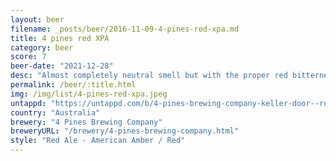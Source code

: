 ```yaml
---
layout: beer
filename: _posts/beer/2016-11-09-4-pines-red-xpa.md
title: 4 pines red XPA
category: beer
score: 7
beer-date: "2021-12-28"
desc: "Almost completely neutral smell but with the proper red bitterness"
permalink: /beer/:title.html
img: /img/list/4-pines-red-xpa.jpeg
untappd: "https://untappd.com/b/4-pines-brewing-company-keller-door--red-xpa/3114488"
country: "Australia"
brewery: "4 Pines Brewing Company"
breweryURL: "/brewery/4-pines-brewing-company.html"
style: "Red Ale - American Amber / Red"
---
```

